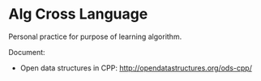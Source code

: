 # Alg Cross Language

Personal practice for purpose of learning algorithm.

Document:
- Open data structures in CPP: http://opendatastructures.org/ods-cpp/


